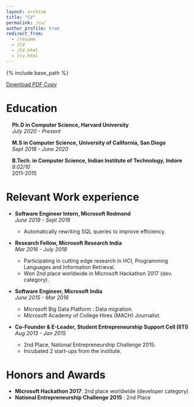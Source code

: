 ```yaml
---
layout: archive
title: "CV"
permalink: /cv/
author_profile: true
redirect_from:
  - /resume
  - /CV
  - /CV.html
  - /cv.html
---
```


{% include base_path %}

[Download PDF Copy](https://priyan.info/files/cvpriyan.pdf)

Education
======
&nbsp;&nbsp;&nbsp;&nbsp;**Ph.D in Computer Science, Harvard University**   
&nbsp;&nbsp;&nbsp;&nbsp;*July 2020 - Present* 

&nbsp;&nbsp;&nbsp;&nbsp;**M.S in Computer Science, University of California, San Diego**   
&nbsp;&nbsp;&nbsp;&nbsp;*Sept 2018 - June 2020*  

&nbsp;&nbsp;&nbsp;&nbsp;**B.Tech. in Computer Science, Indian Institute of Technology, Indore**  
&nbsp;&nbsp;&nbsp;&nbsp;*9.02/10*  
&nbsp;&nbsp;&nbsp;&nbsp;2011-2015  

Relevant Work experience
======
* **Software Engineer Intern, Microsoft Redmond**  
*June 2019 - Sept 2019*
  * Automatically rewriting SQL queries to improve efficiency.  

* **Research Fellow, Microsoft Research India**  
*Mar 2016 - July 2018*
  * Participating in cutting edge research in HCI, Programming Languages and Information Retrieval.
  * Won 2nd place worldwide in Microsoft Hackathon 2017 (dev. category).

* **Software Engineer, Microsoft India**  
*June 2015 - Mar 2016*
  * Microsoft Big Data Platform : Data migration.
  * Microsoft Academy of College Hires (MACH) Journalist.

* **Co-Founder & E-Leader, Student Entrepreneurship Support Cell (IITI)**  
*Aug 2013 - Jan 2015*
  * 2nd Place, National Entrepreneurship Challenge 2015.
  * Incubated 2 start-ups from the institute.


Honors and Awards
======
* **Microsoft Hackathon 2017**: 2nd place worldwide (developer category)
* **National Entrepreneurship Challenge 2015** : 2nd Place
